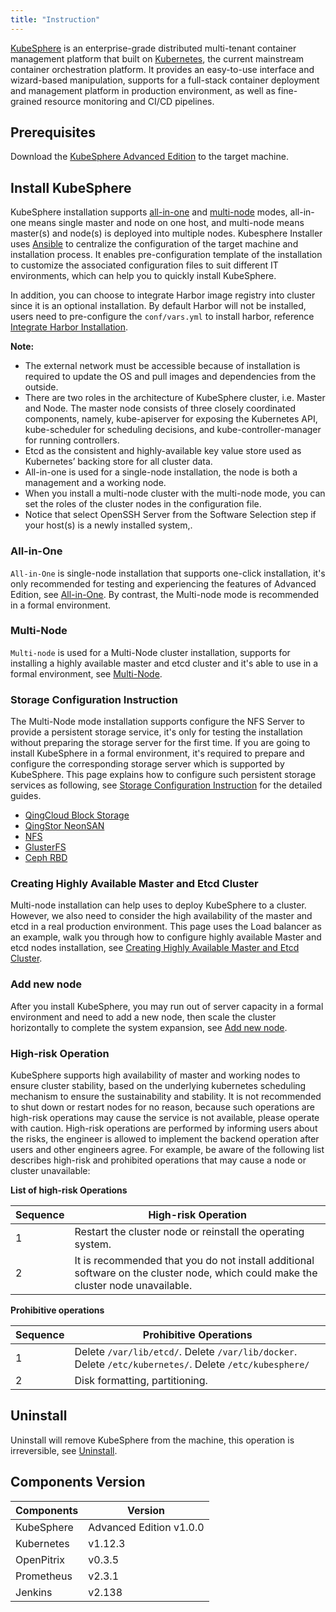 ```yaml
---
title: "Instruction"
---
```


<!-- [KubeSphere](https://kubesphere.io) 是在目前主流容器调度平台 [Kubernetes](https://kubernetes.io) 之上构建的 **企业级分布式多租户容器管理平台**，为用户提供简单易用的操作界面以及向导式操作方式，KubeSphere 提供了在生产环境集群部署的全栈化容器部署与管理平台，以及细粒度的资源监控和 CI/CD 流水线等。

## 前提条件

需下载 KubeSphere 高级版的 Installer 至目标安装机器，若还未获取请前往 [官网](https://kubesphere.io/download) 下载。

## 安装 KubeSphere

KubeSphere 安装支持 [all-in-one](../all-in-one) 和 [multi-node](../multi-node) 两种模式，即支持单节点和多节点安装两种安装方式。 KubeSphere Installer 采用 [Ansible](https://www.ansible.com/) 对安装目标机器及安装流程进行集中化管理配置。采用预配置模板，可以在安装前通过对相关配置文件进行自定义实现对安装过程的预配置，以适应不同的 IT 环境，帮助您快速安装 KubeSphere。

另外，KubeSphere Installer 集成了 **Harbor** 的 Helm Chart，但默认情况下不会安装 Harbor 镜像仓库，因为内置的 **Harbor** 作为可选安装项，用户可以根据团队项目的需求来配置安装，仅需安装前在配置文件 `conf/vars.yml` 中简单配置即可，参考 [安装内置 Harbor](../harbor-installation)。

**说明:**

> - 由于安装过程中需要更新操作系统和从镜像仓库拉取镜像，因此必须能够访问外网。
> - KubeSphere 集群的架构中，由于各自服务的不同，分为管理节点和工作节点两个角色，即 Master 和 Node。
> - Master 节点由三个紧密协作的组件组合而成，即负责 API 服务的 kube-apiserver、负责调度的 kube-scheduler、负责容器编排的 kube-controller-manager。
> - 集群的持久化数据，由 kube-apiserver 处理后保存至 etcd 中。
> - 当进行 all-in-one 模式进行单节点安装时，这个节点既是管理节点，也是工作节点。
> - 当进行 multi-node 模式安装多节点集群时，可在配置文件中设置集群各节点的角色。
> - 如果是新安装的系统，在 Software Selection 界面需要把 OpenSSH Server 选上。 -->

[KubeSphere](https://kubesphere.io) is an enterprise-grade distributed multi-tenant container management platform that built on [Kubernetes](https://kubernetes.io), the current mainstream container orchestration platform. It provides an easy-to-use interface and wizard-based manipulation, supports for a full-stack container deployment and management platform in production environment, as well as fine-grained resource monitoring and CI/CD pipelines.

## Prerequisites

Download the [KubeSphere Advanced Edition](https://kubesphere.io/download/?type=advanced) to the target machine.

## Install KubeSphere

KubeSphere installation supports [all-in-one](../all-in-one) and [multi-node](../multi-node) modes, all-in-one means single master and node on one host, and multi-node means master(s) and node(s) is deployed into multiple nodes. Kubesphere Installer uses [Ansible](https://www.ansible.com/) to centralize the configuration of the target machine and installation process. It enables pre-configuration template of the installation to customize the associated configuration files to suit different IT environments, which can help you to quickly install KubeSphere.

In addition, you can choose to integrate Harbor image registry into cluster since it is an optional installation. By default Harbor will not be installed, users need to pre-configure the `conf/vars.yml` to install harbor, reference [Integrate Harbor Installation](../harbor-installation).

**Note:** 

- The external network must be accessible because of installation is required to update the OS and pull images and dependencies from the outside.
- There are two roles in the architecture of KubeSphere cluster, i.e. Master and Node. The master node consists of three closely coordinated components, namely, kube-apiserver for exposing the Kubernetes API, kube-scheduler for scheduling decisions, and kube-controller-manager for running controllers.
- Etcd as the consistent and highly-available key value store used as Kubernetes’ backing store for all cluster data.
- All-in-one is used for a single-node installation, the node is both a management and a working node.
- When you install a multi-node cluster with the multi-node mode, you can set the roles of the cluster nodes in the configuration file.
- Notice that select OpenSSH Server from the Software Selection step if your host(s) is a newly installed system,.

<!-- ### All-in-One 模式

`All-in-One` 模式即单节点安装，支持一键安装，仅建议您用来测试或熟悉安装流程和了解 KubeSphere 高级版的功能特性，详见 [All-in-One 模式](../all-in-one)。在正式使用环境建议使用 Multi-Node 模式。

### Multi-Node 模式

`Multi-Node` 即多节点集群安装，高级版支持 master 节点和 etcd 的高可用，支持在正式环境安装和使用，详见 [Multi-Node 模式](../multi-node)。

#### 存储配置说明

Multi-Node 模式安装 KubeSphere 可选择配置部署 NFS Server 来提供持久化存储服务，方便初次安装但没有准备存储服务端的场景下进行部署测试。若在正式环境使用需配置 KubeSphere 支持的持久化存储服务，并准备相应的存储服务端。本文档说明安装过程中如何在 Installer 中配置 [QingCloud 云平台块存储](https://docs.qingcloud.com/product/storage/volume/)、[企业级分布式存储 NeonSAN](https://docs.qingcloud.com/product/storage/volume/super_high_performance_shared_volume/)、[NFS](https://kubernetes.io/docs/concepts/storage/volumes/#nfs)、[GlusterFS](https://www.gluster.org/)、[Ceph RBD](https://ceph.com/) 这类持久化存储的安装参数，详见 [存储配置说明](../storage-configuration)。

#### Master 和 etcd 节点高可用配置

Multi-Node 模式安装 KubeSphere 可以帮助用户顺利地部署环境，由于在实际的生产环境我们还需要考虑 master 节点的高可用问题，本文档以配置负载均衡器 (Load Banlancer) 为例，引导您在安装过程中如何配置高可用的 Master 和 etcd 节点，详见 [Master 和 etcd 节点高可用配置](../master-ha)。

## 集群节点扩容

安装 KubeSphere 后，在正式环境使用时可能会遇到服务器容量不足的情况，这时就需要添加新的节点 (node)，然后将应用系统进行水平扩展来完成对系统的扩容，配置详见 [集群节点扩容](../add-nodes)。 -->

### All-in-One

`All-in-One` is single-node installation that supports one-click installation, it's only recommended for testing and experiencing the features of Advanced Edition, see [All-in-One](../all-in-one). By contrast, the Multi-node mode is recommended in a formal environment.

### Multi-Node 

`Multi-node` is used for a Multi-Node cluster installation, supports for installing a highly available master and etcd cluster and it's able to use in a formal environment, see [Multi-Node](../multi-node).

### Storage Configuration Instruction

The Multi-Node mode installation supports configure the NFS Server to provide a persistent storage service, it's only for testing the installation without preparing the storage server for the first time. If you are going to install KubeSphere in a formal environment, it's required to prepare and configure the corresponding storage server which is supported by KubeSphere. This page explains how to configure such persistent storage services as following, see [Storage Configuration Instruction](../storage-configuration) for the detailed guides.

- [QingCloud Block Storage](https://docs.qingcloud.com/product/storage/volume/)
- [QingStor NeonSAN](https://docs.qingcloud.com/product/storage/volume/super_high_performance_shared_volume/)
- [NFS](https://kubernetes.io/docs/concepts/storage/volumes/#nfs)
- [GlusterFS](https://www.gluster.org/)
- [Ceph RBD](https://ceph.com/) 

### Creating Highly Available Master and Etcd Cluster

Multi-node installation can help uses to deploy KubeSphere to a cluster. However, we also need to consider the high availability of the master and etcd in a real production environment. This page uses the Load balancer as an example, walk you through how to configure highly available Master and etcd nodes installation, see [Creating Highly Available Master and Etcd Cluster](../master-etcd-ha).

### Add new node

After you install KubeSphere, you may run out of server capacity in a formal environment and need to add a new node, then scale the cluster horizontally to complete the system expansion, see [Add new node](../add-nodes).

<!-- ## 高危操作

KubeSphere 支持管理节点和 etcd 节点高可用，保证集群稳定性，同时基于 kubernetes 底层调度机制，可以保证容器服务的可持续性及稳定性，但并不推荐无理由关闭或者重启节点，因为这类后台操作均属于高危操作，可能会造成相关服务不可用，请谨慎操作。执行高危操作需将风险告知用户，并由用户以及现场运维人员同意之后，由运维人员进行后台操作。比如以下列表包含了高危操作和禁止操作，可能造成节点或集群不可用：

**高危操作列表**

| 序列 | 高危操作|
|---|---|
| 1 |重启集群节点或重装操作系统。|
| 2 |建议不要在集群节点安装其它软件，可能导致集群节点不可用。|

**禁止操作列表**

| 序列 | 禁止操作|
|---|---|
| 1 |删除 `/var/lib/etcd/`，删除 `/var/lib/docker`，删除 `/etc/kubernetes/`，删除 `/etc/kubesphere/`。 |
| 2 |磁盘格式化、分区。| -->

### High-risk Operation

KubeSphere supports high availability of master and working nodes to ensure cluster stability, based on the underlying kubernetes scheduling mechanism to ensure the sustainability and stability. It is not recommended to shut down or restart nodes for no reason, because such  operations are high-risk operations may cause the service is not available, please operate with caution. High-risk operations are performed by informing users about the risks, the engineer is allowed to implement the backend operation after users and other engineers agree. For example, be aware of the following list describes high-risk and prohibited operations that may cause a node or cluster unavailable:

**List of high-risk Operations**  

| Sequence | High-risk Operation | 
|---|---|
| 1 | Restart the cluster node or reinstall the operating system. |
| 2 | It is recommended that you do not install additional software on the cluster node, which could make the cluster node unavailable. |

**Prohibitive operations** 

| Sequence | Prohibitive Operations | 
|---|---|
| 1 | Delete `/var/lib/etcd/`. Delete `/var/lib/docker`. Delete `/etc/kubernetes/`.  Delete `/etc/kubesphere/` |
| 2 | Disk formatting, partitioning. |


## Uninstall

<!-- 卸载将从机器中删除 KubeSphere，该操作不可逆，详见 [卸载说明](../uninstall)。 -->

Uninstall will remove KubeSphere from the machine, this operation is irreversible, see [Uninstall](../uninstall).


## Components Version

|Components | Version|
|---|---|
|KubeSphere| Advanced Edition v1.0.0|
|Kubernetes| v1.12.3|
|OpenPitrix| v0.3.5|
|Prometheus| v2.3.1|
|Jenkins| v2.138 |